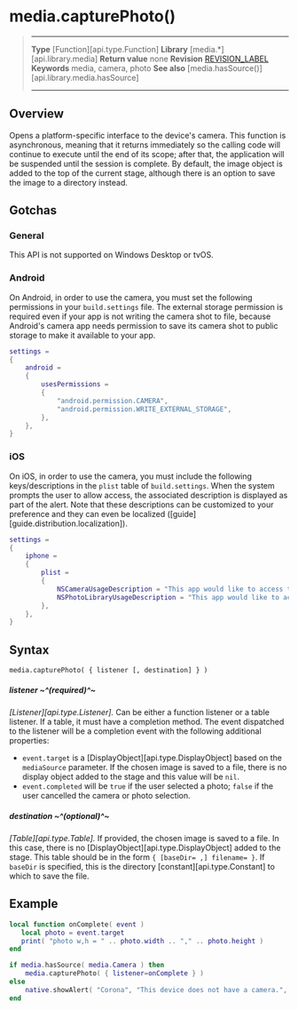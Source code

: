 
# media.capturePhoto()

> --------------------- ------------------------------------------------------------------------------------------
> __Type__              [Function][api.type.Function]
> __Library__           [media.*][api.library.media]
> __Return value__      none
> __Revision__          [REVISION_LABEL](REVISION_URL)
> __Keywords__          media, camera, photo
> __See also__          [media.hasSource()][api.library.media.hasSource]
> --------------------- ------------------------------------------------------------------------------------------


## Overview

Opens a platform-specific interface to the device's camera. This function is asynchronous, meaning that it returns immediately so the calling code will continue to execute until the end of its scope; after that, the application will be suspended until the session is complete. By default, the image object is added to the top of the current stage, although there is an option to save the image to a directory instead.

## Gotchas

### General

This API is not supported on Windows&nbsp;Desktop or tvOS.

### Android

On Android, in order to use the camera, you must set the following permissions in your `build.settings` file. The external storage permission is required even if your app is not writing the camera shot to file, because Android's camera app needs permission to save its camera shot to public storage to make it available to your app.

``````lua
settings =
{
	android =
	{
		usesPermissions =
		{
			"android.permission.CAMERA",
			"android.permission.WRITE_EXTERNAL_STORAGE",
		},
	},
}
``````

### iOS

On iOS, in order to use the camera, you must include the following keys/descriptions in the `plist` table of `build.settings`. When the system prompts the user to allow access, the associated description is displayed as part of the alert. Note that these descriptions can be customized to your preference and they can even be localized \([guide][guide.distribution.localization]\).

``````lua
settings =
{
	iphone =
	{
		plist =
		{
			NSCameraUsageDescription = "This app would like to access the camera.",
			NSPhotoLibraryUsageDescription = "This app would like to access the photo library.",
		},
	},
}
``````


## Syntax

	media.capturePhoto( { listener [, destination] } )

##### listener ~^(required)^~
_[Listener][api.type.Listener]._ Can be either a function listener or a table listener. If a table, it must have a completion method. The event dispatched to the listener will be a completion event with the following additional properties:

* `event.target` is a [DisplayObject][api.type.DisplayObject] based on the `mediaSource` parameter. If the chosen image is saved to a file, there is no display object added to the stage and this value will be `nil`.
* `event.completed` will be `true` if the user selected a photo; `false` if the user cancelled the camera or photo selection.

##### destination ~^(optional)^~
_[Table][api.type.Table]._ If provided, the chosen image is saved to a file. In this case, there is no [DisplayObject][api.type.DisplayObject] added to the stage. This table should be in the form <nobr>`{ [baseDir= ,] filename= }`</nobr>. If `baseDir` is specified, this is the directory [constant][api.type.Constant] to which to save the file.


## Example

`````lua
local function onComplete( event )
   local photo = event.target
   print( "photo w,h = " .. photo.width .. "," .. photo.height )
end

if media.hasSource( media.Camera ) then
	media.capturePhoto( { listener=onComplete } )
else
	native.showAlert( "Corona", "This device does not have a camera.", { "OK" } )
end
`````

